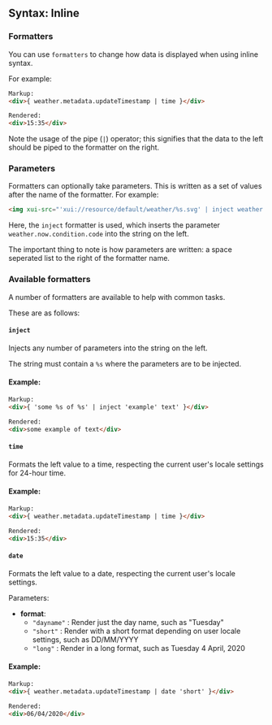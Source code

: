 ## Syntax: Inline
### Formatters

You can use `formatters` to change how data is displayed when using inline syntax.

For example:

```html
Markup:
<div>{ weather.metadata.updateTimestamp | time }</div>

Rendered:
<div>15:35</div>
```

Note the usage of the pipe (`|`) operator; this signifies that the data to the left should be piped to the formatter on the right.

### Parameters

Formatters can optionally take parameters. This is written as a set of values after the name of the formatter. For example:

```html
<img xui-src="'xui://resource/default/weather/%s.svg' | inject weather.now.condition.code" />
```

Here, the `inject` formatter is used, which inserts the parameter `weather.now.condition.code` into the string on the left.

The important thing to note is how parameters are written: a space seperated list to the right of the formatter name.

### Available formatters

A number of formatters are available to help with common tasks.

These are as follows:

#### `inject`

Injects any number of parameters into the string on the left.

The string must contain a `%s` where the parameters are to be injected.

#### Example:

```html
Markup:
<div>{ 'some %s of %s' | inject 'example' text' }</div>

Rendered:
<div>some example of text</div>
```

#### `time`

Formats the left value to a time, respecting the current user's locale settings for 24-hour time.

#### Example:

```html
Markup:
<div>{ weather.metadata.updateTimestamp | time }</div>

Rendered:
<div>15:35</div>
```

#### `date`

Formats the left value to a date, respecting the current user's locale settings.

Parameters:
- **format**:
    - `"dayname"` : Render just the day name, such as "Tuesday"
    - `"short"` : Render with a short format depending on user locale settings, such as DD/MM/YYYY
    - `"long"` : Render in a long format, such as Tuesday 4 April, 2020

#### Example:

```html
Markup:
<div>{ weather.metadata.updateTimestamp | date 'short' }</div>

Rendered:
<div>06/04/2020</div>
```